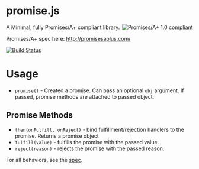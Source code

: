# promise.js

[<img align="right" alt="Promises/A+ 1.0 compliant" src="http://promisesaplus.com/assets/logo-small.png">](http://promisesaplus.com/)

A Minimal, fully Promises/A+ compliant library.

Promises/A+ spec here: http://promisesaplus.com/

[![Build Status](https://travis-ci.org/potch/promise.js.png)](https://travis-ci.org/potch/promise.js)

# Usage

* `promise()` - Created a promise. Can pass an optional `obj` argument. If passed, promise methods are attached to passed object.

## Promise Methods

* `then(onFulfill, onReject)` - bind fulfillment/rejection handlers to the promise. Returns a promise object
* `fulfill(value)` - fulfills the promise with the passed value.
* `reject(reason)` - rejects the promise with the passed reason.

For all behaviors, see the [spec](http://promisesaplus.com/ "Promises/A+ Specification").
